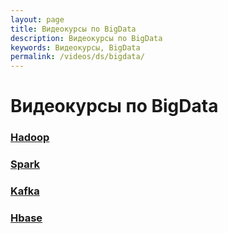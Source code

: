 ```yaml
---
layout: page
title: Видеокурсы по BigData
description: Видеокурсы по BigData
keywords: Видеокурсы, BigData
permalink: /videos/ds/bigdata/
---
```


# Видеокурсы по BigData

### [Hadoop](/videos/ds/bigdata/hadoop/)

### [Spark](/videos/ds/bigdata/spark/)

### [Kafka](/videos/ds/bigdata/kafka/)

### [Hbase](/videos/ds/bigdata/hbase/)
